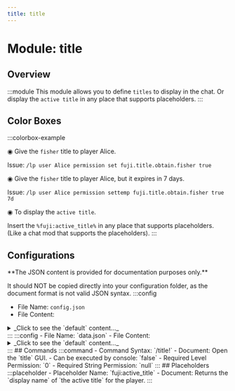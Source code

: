 ```yaml
---
title: title
---
```



# Module: title

## Overview
:::module
This module allows you to define `titles` to display in the chat.
Or display the `active title` in any place that supports placeholders.
:::
## Color Boxes

:::colorbox-example

◉ Give the `fisher` title to player Alice.

Issue: `/lp user Alice permission set fuji.title.obtain.fisher true`



◉ Give the `fisher` title to player Alice, but it expires in 7 days.

Issue: `/lp user Alice permission settemp fuji.title.obtain.fisher true 7d`



◉ To display the `active title`.

Insert the `%fuji:active_title%` in any place that supports placeholders. (Like a chat mod that supports the placeholders).
:::

## Configurations
<Admonition type="warning" icon="" title="">
**The JSON content is provided for documentation purposes only.**

It should NOT be copied directly into your configuration folder, as the document format is not valid JSON syntax.
</Admonition>
:::config
- File Name: `config.json`
- File Content: 
<details>

<summary>_Click to see the `default` content..._</summary>

```json showLineNumbers title="config/fuji/modules/title/config.json"
{
  "default_active_title_id": "resident",
  "no_active_title_text": "<grey>[None]",
  "title_descriptors": [
    {
      "id": "resident",
      "item": "minecraft:grass_block",
      "display_name": "<dark_green>[Resident]",
      "lore": [
        "<yellow>The title for a resident."
      ]
    },
    {
      "id": "farmer",
      "item": "minecraft:iron_hoe",
      "display_name": "<green>[Farmer]",
      "lore": [
        "<yellow>The title for a farmer."
      ]
    },
    {
      "id": "fisher",
      "item": "minecraft:fishing_rod",
      "display_name": "<blue>[Fisher]",
      "lore": [
        "<yellow>The title for a fisher."
      ]
    }
  ]
}
```
</details>
:::
:::config
- File Name: `data.json`
- File Content: 
<details>

<summary>_Click to see the `default` content..._</summary>

```json showLineNumbers title="config/fuji/modules/title/data.json"
{
  "preferences": []
}
```
</details>
:::
## Commands
:::command
- Command Syntax: `/title!`
- Document: Open the `title` GUI.
- Can be executed by console: `false`
- Required Level Permission: `0`
- Required String Permission: `null`
:::
## Placeholders
:::placeholder
- Placeholder Name: `fuji:active_title`
- Document: Returns the `display name` of `the active title` for the player.
:::
